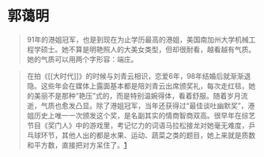 # 郭蔼明

> 91年的港姐冠军，也是到现在为止学历最高的港姐，美国南加州大学机械工程学硕士。她不算是明艳照人的大美女类型，但却很耐看，越看越有气质。她的气质可以用两个字形容：端庄。

> 在拍《[[大时代]]》的时候与刘青云相识，恋爱6年，98年结婚后就渐渐退隐。这些年会在媒体上露面基本都是陪刘青云出席颁奖礼，每次走红毯，她的美丽不是那种“艳压”式的，而是特别温婉得体，看着舒服。随着岁月流逝，气质也愈发凸显。除了港姐冠军，当年还获得过“最佳谈吐幽默奖”，港姐历史上唯一一次颁发这个奖，是名副其实的情商智商双高。很早年在综艺节目《奖门人》中的游戏里，考记忆力的词语马拉松接龙对她毫无难度，乒乓球环节，其他人出的都是水果、运动、蔬菜之类的题目，她上来就是质数和平方数，直接把对方呆住了。[1](https://www.zhihu.com/question/36390957/answer/69592886)







